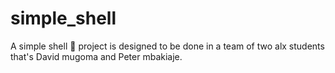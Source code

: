 # simple_shell
A simple shell 🐚 project is designed to be done in a team of two alx students that's David mugoma and Peter mbakiaje.
